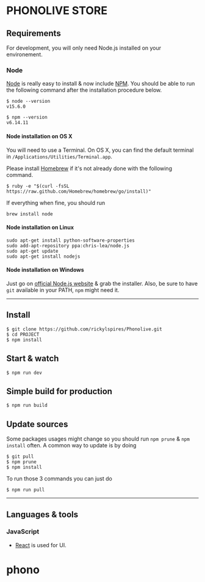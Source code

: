 # PHONOLIVE STORE

## Requirements

For development, you will only need Node.js installed on your environement.

### Node

[Node](http://nodejs.org/) is really easy to install & now include [NPM](https://npmjs.org/).
You should be able to run the following command after the installation procedure
below.

    $ node --version
    v15.6.0

    $ npm --version
    v6.14.11

#### Node installation on OS X

You will need to use a Terminal. On OS X, you can find the default terminal in
`/Applications/Utilities/Terminal.app`.

Please install [Homebrew](http://brew.sh/) if it's not already done with the following command.

    $ ruby -e "$(curl -fsSL https://raw.github.com/Homebrew/homebrew/go/install)"

If everything when fine, you should run

    brew install node

#### Node installation on Linux

    sudo apt-get install python-software-properties
    sudo add-apt-repository ppa:chris-lea/node.js
    sudo apt-get update
    sudo apt-get install nodejs

#### Node installation on Windows

Just go on [official Node.js website](http://nodejs.org/) & grab the installer.
Also, be sure to have `git` available in your PATH, `npm` might need it.

---

## Install

    $ git clone https://github.com/rickylspires/Phonolive.git
    $ cd PROJECT
    $ npm install

## Start & watch

    $ npm run dev

## Simple build for production

    $ npm run build

## Update sources

Some packages usages might change so you should run `npm prune` & `npm install` often.
A common way to update is by doing

    $ git pull
    $ npm prune
    $ npm install

To run those 3 commands you can just do

    $ npm run pull

---

## Languages & tools

### JavaScript

- [React](http://facebook.github.io/react) is used for UI.
# phono
